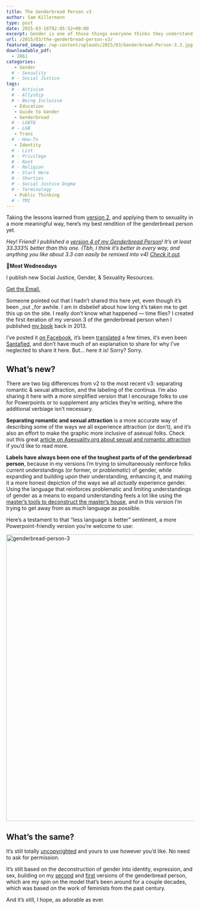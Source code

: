 ```yaml
---
title: The Genderbread Person v3
author: Sam Killermann
type: post
date: 2015-03-16T02:05:52+00:00
excerpt: Gender is one of those things everyone thinks they understand, but don’t. This tasty little guide is meant to be an appetizer for understanding. It’s okay if you’re hungry for more.
url: /2015/03/the-genderbread-person-v3/
featured_image: /wp-content/uploads/2015/03/Genderbread-Person-3.3.jpg
downloadable_pdf:
  - 2861
categories: 
   - Gender
  # - Sexuality
  # - Social Justice
tags:
  # - Activism
  # - Allyship
  # - Being Inclusive
   - Education
   - Guide to Gender
   - Genderbread
  # - LGBTQ
  # - LGB
   - Trans
  # - How-To
   - Identity
  # - List
  # - Privilege
  # - Rant
  # - Religion
  # - Start Here
  # - Shorties
  # - Social Justice Dogma
  # - Terminology
   - Public Thinking
  # - TMI
---
```

Taking the lessons learned from [version 2][1], and applying them to sexuality in a more meaningful way, here&#8217;s my best rendition of the genderbread person yet.

<address>
  Hey! Friend! I published a <a href="/2018/10/the-genderbread-person-v4/">version 4 of my Genderbread Person</a>! It&#8217;s at least 33.333% better than this one. (Tbh, I think it&#8217;s better in every way, and anything you like about 3.3 can easily be remixed into v4) <a href="/2018/10/the-genderbread-person-v4/">Check it out</a>.
</address>

<aside class="heyHeyLook wednesdayEmail"><p><span class="icon">💌</span><strong>Most Wednesdays</strong></p><p>I publish new Social Justice, Gender, & Sexuality Resources.</p> <a class="button" title="Join my mailing list" href="http://bit.ly/2MmE28c" target="_blank"> Get the Email. </a> </aside> 

Someone pointed out that I hadn&#8217;t shared this here yet, even though it&#8217;s been _out _for awhile. I am in disbelief about how long it&#8217;s taken me to get this up on the site. I really don&#8217;t know what happened &#8212; time flies? I created the first iteration of my version 3 of the genderbread person when I published [my book][2] back in 2013.

I&#8217;ve posted it <a href="https://www.facebook.com/MetroSam/photos/pb.216393541757516.-2207520000.1426470128./684315374965328/?type=3&theater" target="_blank" rel="noopener">on Facebook</a>, it&#8217;s been <a href="https://www.facebook.com/MetroSam/photos/pb.216393541757516.-2207520000.1426470128./712448095485389/?type=3&theater" target="_blank" rel="noopener">translated</a> a few times, it&#8217;s even been <a href="https://www.facebook.com/MetroSam/photos/pb.216393541757516.-2207520000.1426470128./630536900343176/?type=3&theater" target="_blank" rel="noopener">Santafied</a>, and don&#8217;t have much of an explanation to share for why I&#8217;ve neglected to share it here. But&#8230; here it is! Sorry? Sorry.

## What&#8217;s new?

There are two big differences from v2 to the most recent v3: separating romantic & sexual attraction, and the labeling of the continua. I&#8217;m also sharing it here with a more simplified version that I encourage folks to use for Powerpoints or to supplement any articles they&#8217;re writing, where the additional verbiage isn&#8217;t necessary.

**Separating romantic and sexual attraction** is a more accurate way of describing some of the ways we all experience attraction (or don&#8217;t), and it&#8217;s also an effort to make the graphic more inclusive of asexual folks. Check out this great <a href="http://www.asexuality.org/wiki/index.php?title=Attraction" target="_blank" rel="noopener">article on Asexuality.org about sexual and romantic attraction</a> if you&#8217;d like to read more.

**Labels have always been one of the toughest parts of of the genderbread person**, because in my versions I&#8217;m trying to simultaneously reinforce folks current understandings (or former, or _problematic_) of gender, while expanding and building upon their understanding, enhancing it, and making it a more honest depiction of the ways we all _actually_ experience gender. Using the language that reinforces problematic and limiting understandings of gender as a means to expand understanding feels a lot like using the <a href="http://www.goodreads.com/quotes/291810-for-the-master-s-tools-will-never-dismantle-the-master-s-house" target="_blank" rel="noopener">master&#8217;s tools to deconstruct the master&#8217;s house</a>, and in this version I&#8217;m trying to get away from as much language as possible.

Here&#8217;s a testament to that &#8220;less language is better&#8221; sentiment, a more Powerpoint-friendly version you&#8217;re welcome to use:

[<img class="alignnone size-full wp-image-2860 lazy-load" data-src="/wp-content/uploads/2015/03/genderbread-person-3.png" alt="genderbread-person-3" width="1024" height="768" data-srcset="/wp-content/uploads/2015/03/genderbread-person-3.png 1024w, /wp-content/uploads/2015/03/genderbread-person-3-300x225.png 300w, /wp-content/uploads/2015/03/genderbread-person-3-800x600.png 800w" sizes="(max-width: 1024px) 100vw, 1024px" />][3]

## What&#8217;s the same?

It&#8217;s still totally <a title="Announcement: I’m Uncopyrighting Everything I’ve Published Here" href="/2013/11/uncopyright/" target="_blank" rel="noopener">uncopyrighted</a> and yours to use however you&#8217;d like. No need to ask for permission.

It&#8217;s still based on the deconstruction of gender into identity, expression, and sex, building on my <a title="The Genderbread Person v2.0" href="/2012/03/the-genderbread-person-v2-0/" target="_blank" rel="noopener">second</a> and <a title="The Genderbread Person" href="/2012/01/the-genderbread-person/" target="_blank" rel="noopener">first</a> versions of the genderbread person, which are my spin on the model that&#8217;s been around for a couple decades, which was based on the work of feminists from the past century.

And it&#8217;s still, I hope, as adorable as ever.

 [1]: /2012/03/the-genderbread-person-v2-0/ "The Genderbread Person v2.0"
 [2]: http://guidetogender.com
 [3]: /wp-content/uploads/2015/03/genderbread-person-3.png